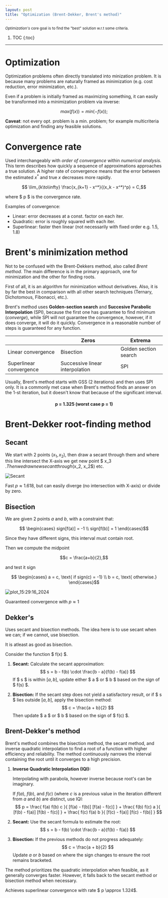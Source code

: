 ```yaml
---
layout: post
title: "Optimization (Brent-Dekker, Brent's method)"
---
```


<sub> _Optimization's_ core goal is to find the "best" solution w.r.t some criteria.  <sub>

1. TOC
{:toc}

---
# Optimization 

Optimization problems often directly translated into minization problem.
It is because many problems are naturally framed as minimization
(e.g. cost reduction, error minimization, etc.).

Even if a problem is initially framed as maximizing something, it can easily be 
transformed into a minimization problem via inverse:

$$ max(f(x)) = min(-f(x));$$

**Caveat**: not every opt. problem is a min. problem; for example
multicriteria optimization and finding any feasible solutions.

# Convergence rate

Used interchangeably with _order of convergence_ within _numerical analysis_. 
This term describes how quickly a sequence of approximations approaches a true solution. 
A higher rate of convergence means that the error between the estimated $x^*$ and true $x$ decreases more rapidly.

$$ \lim_{k\to\infty} \frac{x_{k+1} - x^*}{(x_k - x^*)^p} = C,$$

where $ p $ is the convergence rate.

Examples of convergence:

* Linear: error decreases at a const. factor on each iter.
* Quadratic: error is roughly squared with each iter.
* Superlinear: faster then linear (not necessarily with fixed order e.g. 1.5, 1.8)


# Brent's minimization method

Not to be confused with the Brent-Dekkers method, also called _Brent method_. The main difference is in the primary approach, one for minimization and the other for finding roots.

First of all, it is an algorithm for minimization without derivatives. Also, it is by far the best in comparison with all other search techniques (Ternary, Dichotomous, Fibonacci, etc.).

Brent's method uses **Golden-section search** and **Succesive Parabolic Interpolation** (SPI), because the first one has guarantee to find minimum (_converge_), while SPI will not guarantee the convergence, however, if it does converge, it will do it quickly. Convergence in a reasonable number of steps is guaranteed for any function.


| | Zeros| Extrema|
| ----------- | ----------- |-----------  |
| Linear convergence      | Bisection       | Golden section search | 
| Superlinear convergence | Successive linear interpolation         | SPI| 

Usually, Brent's method starts with GSS (2 iterations) and then uses SPI only. It is a commonly met case when Brent's method finds an answer on the 1-st iteration, but it doesn't know that because of the significant interval.

<h4 style="text-align: center;"> p = 1.325 (worst case p = 1) </h4>


# Brent-Dekker root-finding method

## Secant

We start with 2 points ($x_1, x_2$), then draw a secant through them and where this line intersect the X-axis we get new point $ x_3 $. Then we draw new secant through ($x_2, x_2$) etc.

![Secant](https://github.com/VolShyn/VolShyn.github.io/assets/78854637/42419738-7f40-49e1-bee6-550a46bfc10d)

Fast $p \approx 1.618$, but can easily diverge (no intersection with X-axis) or divide by zero. 

## Bisection

We are given 2 points $a$ and $b$, with a constraint that:

$$ \begin{cases} 
sign[f(a)] = -1 \\
sign[f(b)] = 1
\end{cases}$$

Since they have different signs, this interval must contain root.

Then we compute the midpoint

$$c = \frac{a+b}{2},$$

and test it sign

$$ \begin{cases} 
a = c, \text{ if sign(c) = -1} \\ 
b = c, \text{ otherwise.}
\end{cases}$$


![plot_15:29:16_2024](https://github.com/VolShyn/VolShyn.github.io/assets/78854637/fb11b48b-dd2c-435c-a810-c3883ce02a75)


Guaranteed convergence with $p \approx 1$


## Dekker's 


Uses secant and bisection methods. The idea here is to use secant when we can; if we cannot, use bisection.

It is atleast as good as bisection.

Consider the function $ f(x) $. 

1. **Secant:** Calculate the secant approximation:
   $$
   s = b - f(b) \cdot \frac{b - a}{f(b) - f(a)}
   $$
   If $ s $ is within $[a, b]$, update either $ a $ or $ b $ based on the sign of $ f(s) $.

2. **Bisection:** If the secant step does not yield a satisfactory result, or if $ s $ lies outside $[a, b]$, apply the bisection method:
   $$
   c = \frac{a + b}{2}
   $$
   Then update $ a $ or $ b $ based on the sign of $ f(c) $.

## Brent-Dekker's method

Brent's method combines the bisection method, the secant method, and inverse quadratic interpolation to find a root of a function with higher efficiency and reliability. The method continuously narrows the interval containing the root until it converges to a high precision.

1. **Inverse Quadratic Interpolation (IQI):**

    Interpolating with parabola, however inverse because root's can be imaginary.

   If $f(a)$, $f(b)$, and $f(c)$ (where $c$ is a previous value in the iteration different from $a$ and $b$) are distinct, use IQI:
   $$
   p = \frac{ f(a) f(b) c }{ [f(a) - f(b)] [f(a) - f(c)] } + \frac{ f(b) f(c) a }{ [f(b) - f(a)] [f(b) - f(c)] } + \frac{ f(c) f(a) b }{ [f(c) - f(a)] [f(c) - f(b)] }
   $$

2. **Secant:**
   Use the secant formula to estimate the root:
   $$
   s = b - f(b) \cdot \frac{b - a}{f(b) - f(a)}
   $$

3. **Bisection:**
   If the previous methods do not progress adequately:
   $$
   c = \frac{a + b}{2}
   $$
   Update $a$ or $b$ based on where the sign changes to ensure the root remains bracketed.

The method prioritizes the quadratic interpolation when feasible, as it generally converges faster. However, it falls back to the secant method or bisection method when necessary.

Achieves superlinear convergence with rate $ p \approx 1.324$.

